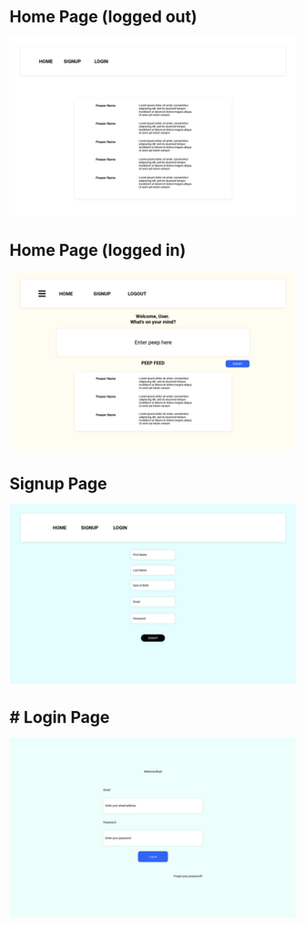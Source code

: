 # Home Page (logged out)
![image info](../chitter-challenge/wireframe/Index-0d544.png)

# Home Page (logged in)
![image info](../chitter-challenge/wireframe/Home-loggedin-39059.png)

# Signup Page
![image info](../chitter-challenge/wireframe/Signup-6c0a6.png)

# # Login Page
![image info](../chitter-challenge/wireframe/Login-7eea1.png)